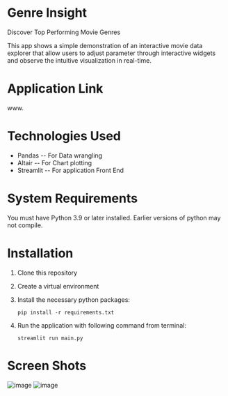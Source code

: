 # Genre Insight
Discover Top Performing Movie Genres

This app shows a simple demonstration of an interactive movie data explorer that allow users to adjust parameter through interactive widgets and observe the intuitive visualization in real-time.

# Application Link
www.

# Technologies Used
  * Pandas -- For Data wrangling
  * Altair -- For Chart plotting
  * Streamlit -- For application Front End
   
# System Requirements
You must have Python 3.9 or later installed. Earlier versions of python may not compile.

# Installation
1.  Clone this repository
2. Create a virtual environment
3. Install the necessary python packages:

   `pip install -r requirements.txt`
5. Run the application with following command from terminal:

   `streamlit run main.py`

# Screen Shots
![image](https://github.com/user-attachments/assets/270283f6-9d6a-4945-8643-2373f06f018c)
![image](https://github.com/user-attachments/assets/7aebae63-1625-493e-ad7d-9a8c401275ef)

